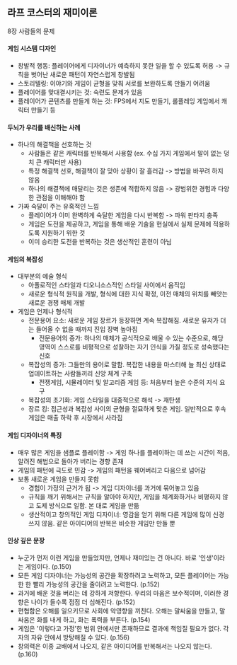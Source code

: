 ## 라프 코스터의 재미이론

8장 사람들의 문제

#### 게임 시스템 디자인

- 창발적 행동: 플레이어에게 디자이너가 예측하지 못한 일을 할 수 있도록 허용 -> 규칙을 벗어난 새로운 패턴이 자연스럽게 창발됨
- 스토리텔링: 이야기와 게임이 균형을 맞춰 서로를 보완하도록 만들기 어려움
- 플레이어를 맞대결시키는 것: 숙련도 문제가 있음
- 플레이어가 콘텐츠를 만들게 하는 것: FPS에서 지도 만들기, 롤플레잉 게임에서 캐릭터 만들기 등

#### 두뇌가 우리를 배신하는 사례

- 하나의 해결책을 선호하는 것
  - 사람들은 같은 캐릭터를 반복해서 사용함 (ex. 수십 가지 게임에서 말이 없는 덩치 큰 캐릭터만 사용)
  - 특정 해결책 선호, 해결책이 잘 맞아 상황이 잘 흘러감 -> 방법을 바꾸려 하지 않음
  - 하나의 해결책에 매달리는 것은 생존에 적합하지 않음 -> 광범위한 경험과 다양한 관점을 이해해야 함
- 가짜 숙달이 주는 유혹적인 느낌
  - 플레이어가 이미 완벽하게 숙달한 게임을 다시 반복함 -> 파워 판타지 충족
  - 게임은 도전을 제공하고, 게임을 통해 배운 기술을 현실에서 실제 문제에 적용하도록 지원하기 위한 것
  - 이미 승리한 도전을 반복하는 것은 생산적인 훈련이 아님

#### 게임의 복잡성

- 대부분의 예술 형식
  - 아폴로적인 스타일과 디오니소스적인 스타일 사이에서 움직임
  - 새로운 형식적 원칙을 개발, 형식에 대한 지식 확정, 이전 매체의 위치를 빼앗는 새로운 경쟁 매체 개발
- 게임은 언제나 형식적
  - 전문용어 요소: 새로운 게임 장르가 등장하면 계속 복잡해짐. 새로운 유저가 더는 들어올 수 없을 때까지 진입 장벽 높아짐
    - 전문용어의 증가: 하나의 매체가 공식적으로 배울 수 있는 수준으로, 해당 영역이 스스로를 비평적으로 성찰하는 자기 인식을 가질 정도로 성숙했다는 신호
  - 복잡성의 증가: 그들만의 용어로 말함. 복잡한 내용을 마스터해 늘 최신 상태로 업데이트하는 사람들끼리 신앙 체계 구축
    - 전쟁게임, 시뮬레이터 및 알고리즘 게임 등: 처음부터 높은 수준의 지식 요구
  - 복잡성의 초기화: 게임 스타일을 대중적으로 해석 -> 재탄생
  - 장르 킹: 접근성과 복잡성 사이의 균형을 절묘하게 맞춘 게임. 일반적으로 후속 게임은 매출 하락 후 시장에서 사라짐
 
#### 게임 디자이너의 특징

- 매우 많은 게임을 샘플로 플레이함 -> 게임 하나를 플레이하는 데 쓰는 시간이 적음, 알려진 해법으로 돌아가 버리는 경향 존재
- 게임의 패턴에 극도로 민감 -> 게임의 패턴을 꿰어버리고 다음으로 넘어감
- 보통 새로운 게임을 만들지 못함
  - 경험이 가정의 근거가 됨 -> 게임 디자이너를 과거에 묶어놓고 있음
  - 규칙을 깨기 위해서는 규칙을 알아야 하지만, 게임을 체계화하거나 비평하지 않고 도제 방식으로 일함. 본 대로 게임을 만듦
  - 생산적이고 창의적인 게임 디자이너: 영감을 얻기 위해 다른 게임에 많이 신경 쓰지 않음. 같은 아이디어의 반복은 비슷한 게임만 만들 뿐

#### 인상 깊은 문장

- 누군가 먼저 이런 게임을 만들었지만, 언제나 재미있는 건 아니다. 바로 '인생'이라는 게임이다. (p.150)
- 모든 게임 디자이너는 가능성의 공간을 확장하려고 노력하고, 모든 플레이어는 가능한 한 빨리 가능성의 공간을 줄이려고 노력한다. (p.152)
- 과거에 배운 것을 버리는 데 강하게 저항한다. 우리의 마음은 보수적이며, 이러한 경향은 나이가 들수록 점점 더 심해진다. (p.152)
- 편협함은 오해를 일으키므로 사회에 악영향을 끼친다. 오해는 말싸움을 만들고, 말싸움은 화를 내게 하고, 화는 폭력을 부른다. (p.154)
- 게임은 '이렇다고 가정'한 범위 안에서만 존재하므로 결과에 책임질 필요가 없다. 각자의 자유 안에서 방탕해질 수 있다. (p.156)
- 창의력은 이종 교배에서 나오지, 같은 아이디어를 반복해서는 나오지 않는다. (p.160)
